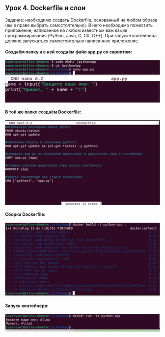 ## Урок 4. Dockerfile и слои
Задание: необходимо создать Dockerfile, основанный на любом образе (вы в праве выбрать самостоятельно).
В него необходимо поместить приложение, написанное на любом известном вам языке программирования (Python, Java, C, С#, C++).
При запуске контейнера должно запускаться самостоятельно написанное приложение.


#### Создаём папку  и в ней создаём файл app.py со скриптом:
![](images/1.png)
![](images/2.png)
#### В той же папке создаём Dockerfile:
![](images/3.png)
#### Сборка Dockerfile:
![](images/4.png)
#### Запуск контейнера:
![](images/5.png)